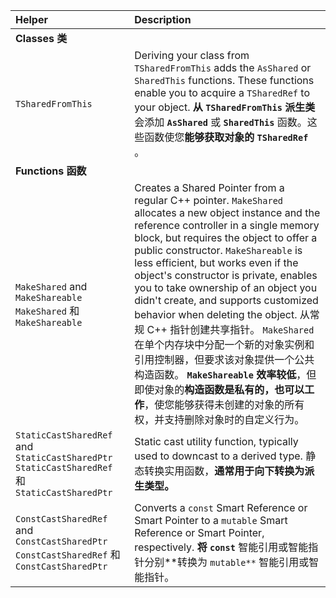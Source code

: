 | Helper                                                       | Description                                                  |
| :----------------------------------------------------------- | :----------------------------------------------------------- |
| **Classes 类**                                               |                                                              |
| `TSharedFromThis`                                            | Deriving your class from `TSharedFromThis` adds the `AsShared` or `SharedThis` functions. These functions enable you to acquire a `TSharedRef` to your object. **从 `TSharedFromThis` 派生类**会添加 **`AsShared`** 或 **`SharedThis`** 函数。这些函数使您**能够获取对象的 `TSharedRef`** 。 |
| **Functions 函数**                                           |                                                              |
| `MakeShared` and `MakeShareable` `MakeShared` 和 `MakeShareable` | Creates a Shared Pointer from a regular C++ pointer. `MakeShared` allocates a new object instance and the reference controller in a single memory block, but requires the object to offer a public constructor. `MakeShareable` is less efficient, but works even if the object's constructor is private, enables you to take ownership of an object you didn't create, and supports customized behavior when deleting the object. 从常规 C++ 指针创建共享指针。 `MakeShared` 在单个内存块中分配一个新的对象实例和引用控制器，但要求该对象提供一个公共构造函数。 **`MakeShareable` 效率较低**，但即使对象的**构造函数是私有的，也可以工作**，使您能够获得未创建的对象的所有权，并支持删除对象时的自定义行为。 |
| `StaticCastSharedRef` and `StaticCastSharedPtr` `StaticCastSharedRef` 和 `StaticCastSharedPtr` | Static cast utility function, typically used to downcast to a derived type. 静态转换实用函数，**通常用于向下转换为派生类型。** |
| `ConstCastSharedRef` and `ConstCastSharedPtr` `ConstCastSharedRef` 和 `ConstCastSharedPtr` | Converts a `const` Smart Reference or Smart Pointer to a `mutable` Smart Reference or Smart Pointer, respectively. **将 `const`** 智能引用或智能指针分别**转换为 `mutable**` 智能引用或智能指针。 |